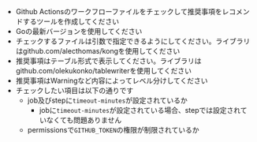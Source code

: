 - Github Actionsのワークフローファイルをチェックして推奨事項をレコメンドするツールを作成してください
- Goの最新バージョンを使用してください
- チェックするファイルは引数で指定できるようにしてください。ライブラリはgithub.com/alecthomas/kongを使用してください
- 推奨事項はテーブル形式で表示してください。ライブラリはgithub.com/olekukonko/tablewriterを使用してください
- 推奨事項はWarningなど内容によってレベル分けしてください
- チェックしたい項目は以下の通りです
  - job及びstepに`timeout-minutes`が設定されているか
    - jobに`timeout-minutes`が設定されている場合、stepでは設定されていなくても問題ありません
  - permissionsで`GITHUB_TOKEN`の権限が制限されているか
